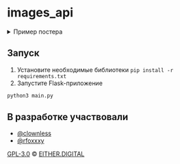 # images_api

<details>
  <summary>Пример постера</summary>
  <img src="https://sun9-88.userapi.com/s/v1/ig2/_tCmYXYiN5CzzVTWLy_j-LbiSLvAmAjqeAuX3E5928Vh7ehcmmKpAqbnaIFMMtPX2sUTgwSzEktyCHdnR3hDzGpl.jpg?size=1280x720&quality=96&type=album">
</details>

## Запуск
1. Установите необходимые библиотеки
`pip install -r requirements.txt`
2. Запустите Flask-приложение
```bash
python3 main.py
````

## В разработке участвовали
- [@clownless](https://github.com/clownless)
- [@rfoxxxy](https://github.com/rfoxxxy)

[GPL-3.0](./LICENSE) © [EITHER.DIGITAL](https://either.digital)

